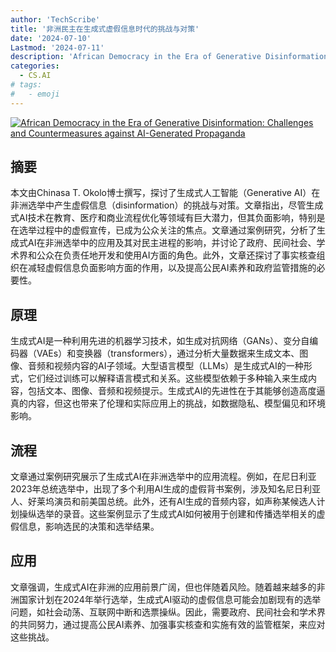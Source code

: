 ```yaml
---
author: 'TechScribe'
title: '非洲民主在生成式虚假信息时代的挑战与对策'
date: '2024-07-10'
Lastmod: '2024-07-11'
description: 'African Democracy in the Era of Generative Disinformation: Challenges and Countermeasures against AI-Generated Propaganda'
categories:
  - CS.AI
# tags:
#   - emoji
---
```


[![African Democracy in the Era of Generative Disinformation: Challenges and Countermeasures against AI-Generated Propaganda](https://arxiv-research-1301205113.cos.ap-guangzhou.myqcloud.com/images/2407.07695v1.pdf_0.jpg)](https://arxiv.org/abs/2407.07695v1)

## 摘要

本文由Chinasa T. Okolo博士撰写，探讨了生成式人工智能（Generative AI）在非洲选举中产生虚假信息（disinformation）的挑战与对策。文章指出，尽管生成式AI技术在教育、医疗和商业流程优化等领域有巨大潜力，但其负面影响，特别是在选举过程中的虚假宣传，已成为公众关注的焦点。文章通过案例研究，分析了生成式AI在非洲选举中的应用及其对民主进程的影响，并讨论了政府、民间社会、学术界和公众在负责任地开发和使用AI方面的角色。此外，文章还探讨了事实核查组织在减轻虚假信息负面影响方面的作用，以及提高公民AI素养和政府监管措施的必要性。<!--more-->

## 原理

生成式AI是一种利用先进的机器学习技术，如生成对抗网络（GANs）、变分自编码器（VAEs）和变换器（transformers），通过分析大量数据来生成文本、图像、音频和视频内容的AI子领域。大型语言模型（LLMs）是生成式AI的一种形式，它们经过训练可以解释语言模式和关系。这些模型依赖于多种输入来生成内容，包括文本、图像、音频和视频提示。生成式AI的先进性在于其能够创造高度逼真的内容，但这也带来了伦理和实际应用上的挑战，如数据隐私、模型偏见和环境影响。

## 流程

文章通过案例研究展示了生成式AI在非洲选举中的应用流程。例如，在尼日利亚2023年总统选举中，出现了多个利用AI生成的虚假背书案例，涉及知名尼日利亚人、好莱坞演员和前美国总统。此外，还有AI生成的音频内容，如声称某候选人计划操纵选举的录音。这些案例显示了生成式AI如何被用于创建和传播选举相关的虚假信息，影响选民的决策和选举结果。

## 应用

文章强调，生成式AI在非洲的应用前景广阔，但也伴随着风险。随着越来越多的非洲国家计划在2024年举行选举，生成式AI驱动的虚假信息可能会加剧现有的选举问题，如社会动荡、互联网中断和选票操纵。因此，需要政府、民间社会和学术界的共同努力，通过提高公民AI素养、加强事实核查和实施有效的监管框架，来应对这些挑战。